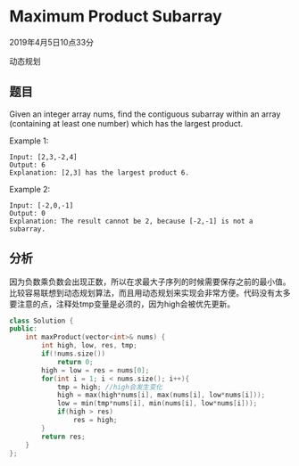 # Maximum Product Subarray

2019年4月5日10点33分

动态规划

## 题目

Given an integer array nums, find the contiguous subarray within an array (containing at least one number) which has the largest product.

Example 1:

```no
Input: [2,3,-2,4]
Output: 6
Explanation: [2,3] has the largest product 6.
```

Example 2:

```no
Input: [-2,0,-1]
Output: 0
Explanation: The result cannot be 2, because [-2,-1] is not a subarray.
```

## 分析

因为负数乘负数会出现正数，所以在求最大子序列的时候需要保存之前的最小值。比较容易联想到动态规划算法，而且用动态规划来实现会非常方便。代码没有太多要注意的点，注释处tmp变量是必须的，因为high会被优先更新。

```cpp
class Solution {
public:
    int maxProduct(vector<int>& nums) {
        int high, low, res, tmp;
        if(!nums.size())
            return 0;
        high = low = res = nums[0];
        for(int i = 1; i < nums.size(); i++){
            tmp = high; //high会发生变化
            high = max(high*nums[i], max(nums[i], low*nums[i]));
            low = min(tmp*nums[i], min(nums[i], low*nums[i]));
            if(high > res)
                res = high;
        }
        return res;
    }
};
```